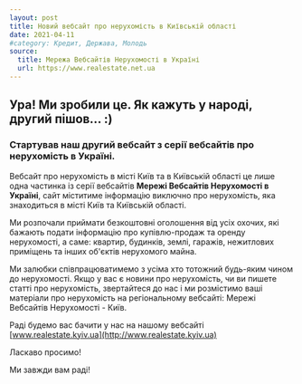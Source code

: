 ```yaml
---
layout: post
title: Новий вебсайт про нерухомість в Київській області
date: 2021-04-11
#category: Кредит, Держава, Молодь
source:
  title: Мережа Вебсайтів Нерухомості в Україні
  url: https://www.realestate.net.ua
---
```


## Ура! Ми зробили це. Як кажуть у народі, другий пішов... :)

### Стартував наш другий вебсайт з серії вебсайтів про нерухомість в Україні.

Вебсайт про нерухомість в місті Київ та в Київській області це лише одна частинка із серії вебсайтів **Мережі Вебсайтів Нерухомості в Україні**, сайт міститиме інформацію виключно про нерухомість, яка знаходиться в місті Київ та Київській області.

Ми розпочали приймати безкоштовні оголошення від усіх охочих, які бажають подати інформацію про купівлю-продаж та оренду нерухомості, а саме: квартир, будинків, землі, гаражів, нежитлових приміщень та інших об'єктів нерухомого майна.

Ми залюбки співпрацюватимемо з усіма хто тотожний будь-яким чином до нерухомості. Якщо у вас є новини про нерухомість, чи ви пишете статті про нерухомість, звертайтеся до нас і ми розмістимо ваші матеріали про нерухомість на регіональному вебсайті: Мережі Вебсайтів Нерухомості - Київ.

Раді будемо вас бачити у нас на нашому вебсайті [www.realestate.kyiv.ua](http://www.realestate.kyiv.ua)

Ласкаво просимо!

Ми завжди вам раді!
